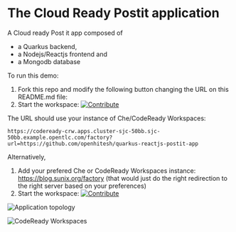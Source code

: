 # The Cloud Ready Postit application
A Cloud ready Post it app composed of
- a Quarkus backend,
- a Nodejs/Reactjs frontend and
- a Mongodb database


To run this demo:
1. Fork this repo and modify the following button changing the URL on this README.md file:
2. Start the workspace: [![Contribute](factory-contribute.svg)](https://codeready-crw.apps.cluster-sjc-50bb.sjc-50bb.example.opentlc.com/factory?url=https://github.com/openhitesh/quarkus-reactjs-postit-app)

The URL should use your instance of Che/CodeReady Workspaces:

```
https://codeready-crw.apps.cluster-sjc-50bb.sjc-50bb.example.opentlc.com/factory?url=https://github.com/openhitesh/quarkus-reactjs-postit-app
```

Alternatively,
1. Add your prefered Che or CodeReady Workspaces instance: https://blog.sunix.org/factory (that would just do the right redirection to the right server based on your preferences)
2. Start the workspace: [![Contribute](factory-contribute.svg)](https://codeready-crw.apps.cluster-boeing-1e4d.boeing-1e4d.example.opentlc.com/factory?url=https://github.com/openhitesh/quarkus-reactjs-postit-app)

![Application topology](topology.png "Application Topology")

![CodeReady Workspaces](codeready-workspaces-preview.png "CodeReady Workspaces")
